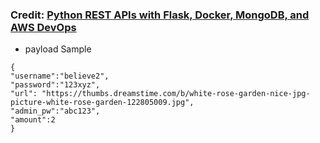 

### Credit: [Python REST APIs with Flask, Docker, MongoDB, and AWS DevOps](https://www.udemy.com/course/python-rest-apis-with-flask-docker-mongodb-and-aws-devops/learn/lecture/16500012#overview)

- payload Sample

```
{
"username":"believe2",
"password":"123xyz",
"url": "https://thumbs.dreamstime.com/b/white-rose-garden-nice-jpg-picture-white-rose-garden-122805009.jpg",
"admin_pw":"abc123",
"amount":2
}
```